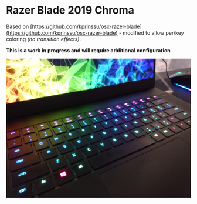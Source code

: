 # Razer Blade 2019 Chroma

Based on [https://github.com/kprinssu/osx-razer-blade](https://github.com/kprinssu/osx-razer-blade) - modified to allow per/key coloring _(no transition effects)_.

**This is a work in progress and will require additional configuration**


![Keyboard lighting](./example.jpg)
